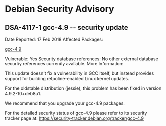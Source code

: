 
Debian Security Advisory
========================


DSA-4117-1 gcc-4.9 -- security update
-------------------------------------



Date Reported:
17 Feb 2018
Affected Packages:

[gcc-4.9](https://packages.debian.org/src:gcc-4.9)

Vulnerable:
Yes
Security database references:
No other external database security references currently available.
More information:

This update doesn't fix a vulnerability in GCC itself, but instead
provides support for building retpoline-enabled Linux kernel updates.


For the oldstable distribution (jessie), this problem has been fixed
in version 4.9.2-10+deb8u1.


We recommend that you upgrade your gcc-4.9 packages.


For the detailed security status of gcc-4.9 please refer to
its security tracker page at:
<https://security-tracker.debian.org/tracker/gcc-4.9>





